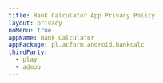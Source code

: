 ```yaml
---
title: Bank Calculator App Privacy Policy
layout: privacy
noMenu: true
appName: Bank Calculator
appPackage: pl.acform.android.bankcalc
thirdParty:
  - play
  - admob
---
```

